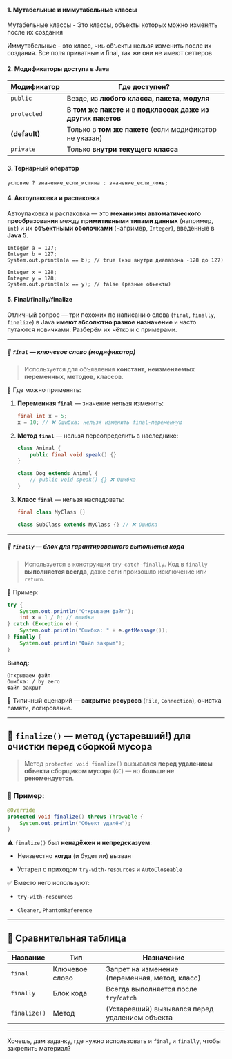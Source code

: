#### 1. Мутабельные и иммутабельные классы
Мутабельные классы - Это классы, объекты которых можно изменять после их создания

Иммутабельные - это класс, чиь объекты нельзя изменить после их создания. Все поля приватные и final, так же они не имеют сеттеров
#### 2. Модификаторы доступа в Java

| Модификатор   | Где доступен?                                                 |
| ------------- | ------------------------------------------------------------- |
| `public`      | Везде, из **любого класса, пакета, модуля**                   |
| `protected`   | В **том же пакете** и в **подклассах даже из других пакетов** |
| **(default)** | Только в **том же пакете** (если модификатор не указан)       |
| `private`     | Только **внутри текущего класса**                             |
#### 3. Тернарный оператор 
```
условие ? значение_если_истина : значение_если_ложь;
```

#### 4. Автоупаковка и распаковка
Автоупаковка и распаковка — это **механизмы автоматического преобразования** между **примитивными типами данных** (например, `int`) и их **объектными оболочками** (например, `Integer`), введённые в **Java 5**.

```
Integer a = 127;
Integer b = 127;
System.out.println(a == b); // true (кэш внутри диапазона -128 до 127)

Integer x = 128;
Integer y = 128;
System.out.println(x == y); // false (разные объекты)
```

#### 5. Final/finally/finalize

Отличный вопрос — три похожих по написанию слова (`final`, `finally`, `finalize`) в Java **имеют абсолютно разное назначение** и часто путаются новичками. Разберём их чётко и с примерами.

---

##### 🔹 `final` — **ключевое слово (модификатор)**

> Используется для объявления **констант**, **неизменяемых переменных**, **методов**, **классов**.

 📌 Где можно применять:

1. **Переменная `final`** — значение нельзя изменить:
    
    ```java
    final int x = 5;
    x = 10; // ❌ Ошибка: нельзя изменить final-переменную
    ```
    
2. **Метод `final`** — нельзя переопределить в наследнике:
    
    ```java
    class Animal {
        public final void speak() {}
    }
    
    class Dog extends Animal {
        // public void speak() {} ❌ Ошибка
    }
    ```
    
3. **Класс `final`** — нельзя наследовать:
    
    ```java
    final class MyClass {}
    
    class SubClass extends MyClass {} // ❌ Ошибка
    ```
    

---

##### 🔹 `finally` — **блок для гарантированного выполнения кода**

> Используется в конструкции `try-catch-finally`. Код в `finally` **выполняется всегда**, даже если произошло исключение или `return`.

 📌 Пример:

```java
try {
    System.out.println("Открываем файл");
    int x = 1 / 0; // ошибка
} catch (Exception e) {
    System.out.println("Ошибка: " + e.getMessage());
} finally {
    System.out.println("Файл закрыт");
}
```

**Вывод:**

```
Открываем файл  
Ошибка: / by zero  
Файл закрыт
```

📍 Типичный сценарий — **закрытие ресурсов** (`File`, `Connection`), очистка памяти, логирование.

---

## 🔹 `finalize()` — **метод (устаревший!) для очистки перед сборкой мусора**

> Метод `protected void finalize()` вызывался **перед удалением объекта сборщиком мусора** (`GC`) — но **больше не рекомендуется**.

### 📌 Пример:

```java
@Override
protected void finalize() throws Throwable {
    System.out.println("Объект удалён");
}
```

⚠️ `finalize()` был **ненадёжен и непредсказуем**:

- Неизвестно **когда** (и будет ли) вызван
    
- Устарел с приходом `try-with-resources` и `AutoCloseable`
    

✅ Вместо него используют:

- `try-with-resources`
    
- `Cleaner`, `PhantomReference`
    

---

## 🧠 Сравнительная таблица

|Название|Тип|Назначение|
|---|---|---|
|`final`|Ключевое слово|Запрет на изменение (переменная, метод, класс)|
|`finally`|Блок кода|Всегда выполняется после `try`/`catch`|
|`finalize()`|Метод|(Устаревший) вызывался перед удалением объекта|

---

Хочешь, дам задачку, где нужно использовать и `final`, и `finally`, чтобы закрепить материал?